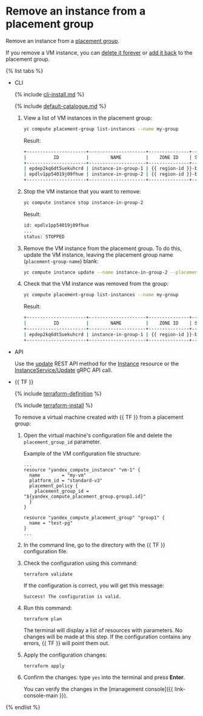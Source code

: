 # Remove an instance from a placement group

Remove an instance from a [placement group](../../concepts/placement-groups.md).

If you remove a VM instance, you can [delete it forever](../vm-control/vm-delete.md) or [add it back](add-vm.md) to the placement group.

{% list tabs %}

- CLI

   {% include [cli-install.md](../../../_includes/cli-install.md) %}

   {% include [default-catalogue.md](../../../_includes/default-catalogue.md) %}

   1. View a list of VM instances in the placement group:

      ```bash
      yc compute placement-group list-instances --name my-group
      ```

      Result:

      ```bash
      +----------------------+---------------------+---------------+---------+-------------+-------------+
      |          ID          |        NAME         |    ZONE ID    | STATUS  | EXTERNAL IP | INTERNAL IP |
      +----------------------+---------------------+---------------+---------+-------------+-------------+
      | epdep2kq6dt5uekuhcrd | instance-in-group-1 | {{ region-id }}-b | RUNNING |             | 10.129.0.5  |
      | epdlv1pp54019j09fhue | instance-in-group-2 | {{ region-id }}-b | RUNNING |             | 10.129.0.30 |
      +----------------------+---------------------+---------------+---------+-------------+-------------+
      ```

   1. Stop the VM instance that you want to remove:

      ```bash
      yc compute instance stop instance-in-group-2
      ```

      Result:

      ```bash
      id: epdlv1pp54019j09fhue
      ...
      status: STOPPED
      ```

   1. Remove the VM instance from the placement group. To do this, update the VM instance, leaving the placement group name (`placement-group-name`) blank:

      ```bash
      yc compute instance update --name instance-in-group-2 --placement-group-name=""
      ```

   1. Check that the VM instance was removed from the group:

      ```bash
      yc compute placement-group list-instances --name my-group
      ```

      Result:

      ```bash
      +----------------------+---------------------+---------------+---------+-------------+-------------+
      |          ID          |        NAME         |    ZONE ID    | STATUS  | EXTERNAL IP | INTERNAL IP |
      +----------------------+---------------------+---------------+---------+-------------+-------------+
      | epdep2kq6dt5uekuhcrd | instance-in-group-1 | {{ region-id }}-b | RUNNING |             | 10.129.0.5  |
      +----------------------+---------------------+---------------+---------+-------------+-------------+
      ```

- API

   Use the [update](../../api-ref/Instance/update.md) REST API method for the [Instance](../../api-ref/Instance/index.md) resource or the [InstanceService/Update](../../api-ref/grpc/instance_service.md#Update) gRPC API call.

- {{ TF }}

   {% include [terraform-definition](../../../_tutorials/terraform-definition.md) %}

   {% include [terraform-install](../../../_includes/terraform-install.md) %}

   To remove a virtual machine created with {{ TF }} from a placement group:

   1. Open the virtual machine's configuration file and delete the `placement_group_id` parameter.

      Example of the VM configuration file structure:

      ```hcl
      ...
      resource "yandex_compute_instance" "vm-1" {
        name        = "my-vm"
        platform_id = "standard-v3"
        placement_policy {
          placement_group_id = "${yandex_compute_placement_group.group1.id}"
        }
      }

      resource "yandex_compute_placement_group" "group1" {
        name = "test-pg"
      }
      ...
      ```

   1. In the command line, go to the directory with the {{ TF }} configuration file.

   1. Check the configuration using this command:

      ```
      terraform validate
      ```

      If the configuration is correct, you will get this message:

      ```
      Success! The configuration is valid.
      ```

   1. Run this command:

      ```
      terraform plan
      ```

      The terminal will display a list of resources with parameters. No changes will be made at this step. If the configuration contains any errors, {{ TF }} will point them out.

   1. Apply the configuration changes:

      ```
      terraform apply
      ```

   1. Confirm the changes: type `yes` into the terminal and press **Enter**.

      You can verify the changes in the [management console]({{ link-console-main }}).

{% endlist %}
